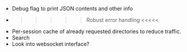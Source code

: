 * Debug flag to print JSON contents and other info
* >>>>> Robust error handling <<<<<
* Per-session cache of already requested directories to reduce traffic.
* Search
* Look into websocket interface?
